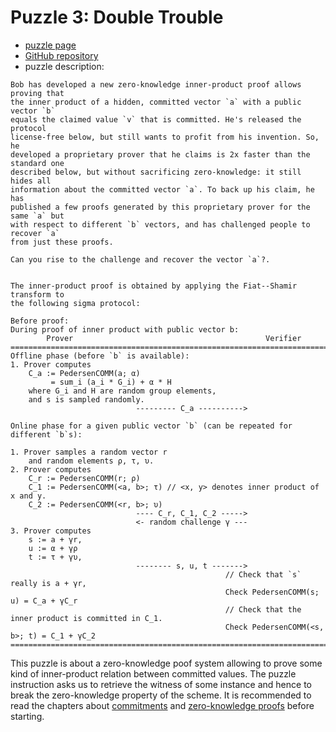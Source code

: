 # Puzzle 3: Double Trouble

- [puzzle page](https://zkhack.dev/events/puzzle3.html)
- [GitHub repository](https://github.com/kobigurk/zkhack-double-trouble)
- puzzle description:

```text
Bob has developed a new zero-knowledge inner-product proof allows proving that
the inner product of a hidden, committed vector `a` with a public vector `b`
equals the claimed value `v` that is committed. He's released the protocol
license-free below, but still wants to profit from his invention. So, he
developed a proprietary prover that he claims is 2x faster than the standard one
described below, but without sacrificing zero-knowledge: it still hides all
information about the committed vector `a`. To back up his claim, he has
published a few proofs generated by this proprietary prover for the same `a` but
with respect to different `b` vectors, and has challenged people to recover `a`
from just these proofs.

Can you rise to the challenge and recover the vector `a`?.


The inner-product proof is obtained by applying the Fiat--Shamir transform to
the following sigma protocol:

Before proof:
During proof of inner product with public vector b:
        Prover                                           Verifier
=================================================================================================
Offline phase (before `b` is available):
1. Prover computes
    C_a := PedersenCOMM(a; α)
         = sum_i (a_i * G_i) + α * H
    where G_i and H are random group elements,
    and s is sampled randomly.
                            --------- C_a ---------->

Online phase for a given public vector `b` (can be repeated for different `b`s):

1. Prover samples a random vector r
    and random elements ρ, τ, υ.
2. Prover computes
    C_r := PedersenCOMM(r; ρ)
    C_1 := PedersenCOMM(<a, b>; τ) // <x, y> denotes inner product of x and y.
    C_2 := PedersenCOMM(<r, b>; υ)
                            ---- C_r, C_1, C_2 ----->
                            <- random challenge γ ---
3. Prover computes
    s := a + γr,
    u := α + γρ
    t := τ + γυ,
                            -------- s, u, t ------->
                                                // Check that `s` really is a + γr,
                                                Check PedersenCOMM(s; u) = C_a + γC_r
                                                // Check that the inner product is committed in C_1.
                                                Check PedersenCOMM(<s, b>; t) = C_1 + γC_2
==================================================================================================
```

This puzzle is about a zero-knowledge poof system allowing to prove some kind of inner-product relation between committed values.
The puzzle instruction asks us to retrieve the witness of some instance and hence to break the zero-knowledge property of the scheme.
It is recommended to read the chapters about [commitments](../../cryptographic-notions/commitment-schemes.md) and [zero-knowledge proofs](../../proof-systems/zero-knowledge-proofs.md) before starting.
